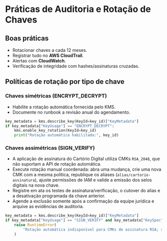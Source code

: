 # Práticas de Auditoria e Rotação de Chaves

## Boas práticas
- Rotacionar chaves a cada 12 meses.
- Registrar tudo no **AWS CloudTrail**.
- Alertas com **CloudWatch**.
- Verificação de integridade com hashes/assinaturas cruzadas.

## Políticas de rotação por tipo de chave

### Chaves simétricas (ENCRYPT_DECRYPT)
- Habilite a rotação automática fornecida pelo KMS.
- Documente no runbook a revisão anual do agendamento.
```python
key_metadata = kms.describe_key(KeyId=key_id)["KeyMetadata"]
if key_metadata["KeyUsage"] == "ENCRYPT_DECRYPT":
    kms.enable_key_rotation(KeyId=key_id)
    print("Rotação automática habilitada:", key_id)
```

### Chaves assimétricas (SIGN_VERIFY)
- A aplicação de assinatura do Cartório Digital utiliza CMKs `RSA_2048`, que não suportam a API de rotação automática.
- Execute rotação manual coordenada: abra uma mudança, crie uma nova CMK com a mesma política, republique os aliases
  (`alias/cartorio-assinatura`), ajuste permissões de IAM e valide a emissão dos selos digitais na nova chave.
- Registre em ata os testes de assinatura/verificação, o cutover do alias e a desativação programada da chave anterior.
- Agende a exclusão somente após a confirmação da equipe jurídica e arquive as evidências de auditoria.
```python
key_metadata = kms.describe_key(KeyId=key_id)["KeyMetadata"]
if key_metadata["KeyUsage"] == "SIGN_VERIFY" and key_metadata["KeySpec"].startswith("RSA_"):
    raise RuntimeError(
        "Rotação automática indisponível para CMKs de assinatura RSA; siga o runbook de rotação manual."
    )
```
